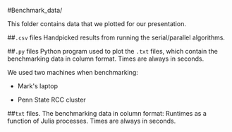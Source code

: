 
#Benchmark_data/

This folder contains data that we plotted for our presentation.

##<code>.csv</code> files
Handpicked results from running the serial/parallel algorithms.


##<code>.py</code> files
Python program used to plot the <code>.txt</code> files, which contain the benchmarking data in column format.
Times are always in seconds.

We used two machines when benchmarking:

- Mark's laptop

- Penn State RCC cluster 


##<code>txt</code> files.
The benchmarking data in column format: Runtimes as a function of Julia processes.
Times are always in seconds.


